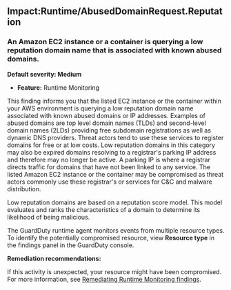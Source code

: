 Impact:Runtime/AbusedDomainRequest.Reputation
---------------------------------------------


### An Amazon EC2 instance or a container is querying a low reputation domain name that is associated with known abused domains.


**Default severity: Medium**


 * **Feature:** Runtime Monitoring

This finding informs you that the listed EC2 instance or the container within your AWS environment is querying a low reputation domain name associated with known abused domains or IP addresses. Examples of abused domains are top level domain names (TLDs) and second\-level domain names (2LDs) providing free subdomain registrations as well as dynamic DNS providers. Threat actors tend to use these services to register domains for free or at low costs. Low reputation domains in this category may also be expired domains resolving to a registrar's parking IP address and therefore may no longer be active. A parking IP is where a registrar directs traffic for domains that have not been linked to any service. The listed Amazon EC2 instance or the container may be compromised as threat actors commonly use these registrar's or services for C\&C and malware distribution.


Low reputation domains are based on a reputation score model. This model evaluates and ranks the characteristics of a domain to determine its likelihood of being malicious.


The GuardDuty runtime agent monitors events from multiple resource types. To identify the potentially compromised resource, view **Resource type** in the findings panel in the GuardDuty console.


**Remediation recommendations:**


If this activity is unexpected, your resource might have been compromised. For more information, see [Remediating Runtime Monitoring findings](https://docs.aws.amazon.com/guardduty/latest/ug/guardduty-remediate-runtime-monitoring.html).

